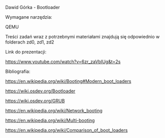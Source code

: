 Dawid Górka - Bootloader

Wymagane narzędzia:

QEMU

Treści zadań wraz z potrzebnymi materiałami znajdują się odpowiednio w folderach zd0, zd1, zd2

Link do prezentacji:

https://www.youtube.com/watch?v=6zr_zaVbIUg&t=2s

Bibliografia:

https://en.wikipedia.org/wiki/Booting#Modern_boot_loaders

https://wiki.osdev.org/Bootloader 

https://wiki.osdev.org/GRUB 

https://en.wikipedia.org/wiki/Network_booting

https://en.wikipedia.org/wiki/Multi-booting

https://en.wikipedia.org/wiki/Comparison_of_boot_loaders

